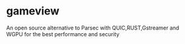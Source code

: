 # gameview
 An open source alternative to Parsec with QUIC,RUST,Gstreamer and WGPU for the best performance and security
